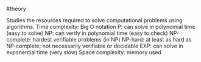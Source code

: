 #theory 

Studies the resources required to solve computational problems using algorithms.
	Time complexity: Big O notation
		P: can solve in polynomial time (easy to solve)
		NP: can verify in polynomial time (easy to check)
		NP-complete: hardest verifiable problems (in NP)
		NP-hard: at least as hard as NP-complete; not necessarily verifiable or decidable
		EXP: can solve in exponential time (very slow)
	Space complexity: memory used
